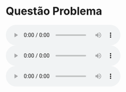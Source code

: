 # Questão Problema


<audio controls>
  <source src="https://raw.githubusercontent.com/UnBArqDsw2021-1/2021.1_G01_Animalesco_docs/main/docs/assets/pages/entrevistas/entrevista-com-a-maira-01-08-2021.m4a" type="audio/mpeg">
</audio>


<audio controls>
  <source src="https://github.com/projeto-de-algoritmos/D-C-Apre-DC/blob/master/assets/audios/teste1.m4a?raw=true" type="audio/mpeg">
</audio>

<audio controls>
  <source src="https://github.com/projeto-de-algoritmos/D-C-Apre-DC/blob/master/assets/audios/teste1.mp3" type="audio/mpeg">
</audio>


